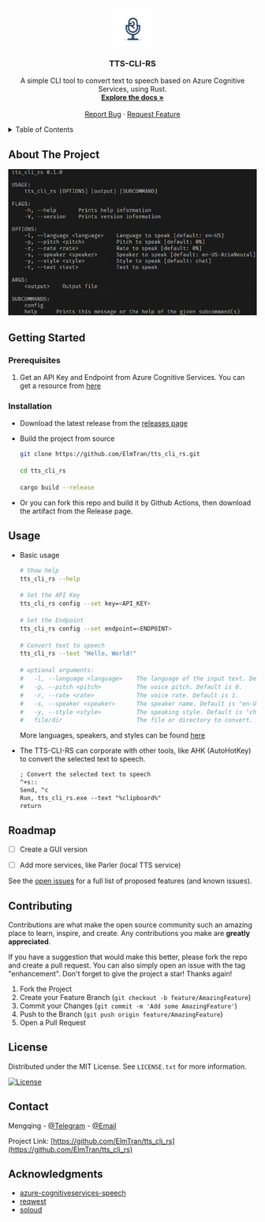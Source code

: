 <br />
<div align="center">
  <a href="https://github.com/ElmTran/tts_cli_rs">
    <img src="images/logo.png" alt="Logo" width="80" height="80">
  </a>

<h3 align="center">TTS-CLI-RS</h3>

  <p align="center">
    A simple CLI tool to convert text to speech based on Azure Cognitive Services, using Rust.
    <br />
    <a href="https://github.com/ElmTran/tts_cli_rs"><strong>Explore the docs »</strong></a>
    <br />
    <br />
    <a href="https://github.com/ElmTran/tts_cli_rs/issues/new?labels=bug&template=bug-report---.md">Report Bug</a>
    ·
    <a href="https://github.com/ElmTran/tts_cli_rs/issues/new?labels=enhancement&template=feature-request---.md">Request Feature</a>
  </p>
</div>

<details>
  <summary>Table of Contents</summary>
  <ol>
    <li>
      <a href="#about-the-project">About The Project</a>
    </li>
    <li>
      <a href="#getting-started">Getting Started</a>
      <ul>
        <li><a href="#prerequisites">Prerequisites</a></li>
        <li><a href="#installation">Installation</a></li>
      </ul>
    </li>
    <li><a href="#usage">Usage</a></li>
    <li><a href="#contributing">Contributing</a></li>
    <li><a href="#license">License</a></li>
    <li><a href="#contact">Contact</a></li>
    <li><a href="#acknowledgments">Acknowledgments</a></li>
  </ol>
</details>

## About The Project

[![TTS-CLI_RS][product-screenshot]](images/screenshot.png)

## Getting Started

### Prerequisites

1. Get an API Key and Endpoint from Azure Cognitive Services. You can get a resource from [here](https://learn.microsoft.com/en-us/azure/ai-services/speech-service/get-started-text-to-speech?tabs=windows%2Cterminal&pivots=programming-language-csharp#prerequisites)

### Installation

- Download the latest release from the [releases page](https://github.com/ElmTran/tts_cli_rs/releases/)

- Build the project from source

  ```sh
  git clone https://github.com/ElmTran/tts_cli_rs.git

  cd tts_cli_rs

  cargo build --release
  ```

- Or you can fork this repo and build it by Github Actions, then download the artifact from the Release page.

## Usage

- Basic usage

  ```sh
  # Show help
  tts_cli_rs --help

  # Set the API Key
  tts_cli_rs config --set key=<API_KEY>

  # Set the Endpoint
  tts_cli_rs config --set endpoint=<ENDPOINT>

  # Convert text to speech
  tts_cli_rs --text "Hello, World!"

  # optional arguments:
  #   -l, --language <language>    The language of the input text. Default is "en-US".
  #   -p, --pitch <pitch>          The voice pitch. Default is 0.
  #   -r, --rate <rate>            The voice rate. Default is 1.
  #   -s, --speaker <speaker>      The speaker name. Default is "en-US-AriaNeural".
  #   -y, --style <style>          The speaking style. Default is "chat".
  #   file/dir                     The file or directory to convert.
  ```

  More languages, speakers, and styles can be found [here](https://learn.microsoft.com/en-us/azure/ai-services/speech-service/language-support?tabs=stt#supported-languages)

- The TTS-CLI-RS can corporate with other tools, like AHK (AutoHotKey) to convert the selected text to speech.

  ```ahk
  ; Convert the selected text to speech
  ^+s::
  Send, ^c
  Run, tts_cli_rs.exe --text "%clipboard%"
  return
  ```

## Roadmap

- [ ] Create a GUI version

- [ ] Add more services, like Parler (local TTS service)

See the [open issues](https://github.com/ElmTran/tts_cli_rs/issues) for a full list of proposed features (and known issues).

## Contributing

Contributions are what make the open source community such an amazing place to learn, inspire, and create. Any contributions you make are **greatly appreciated**.

If you have a suggestion that would make this better, please fork the repo and create a pull request. You can also simply open an issue with the tag "enhancement".
Don't forget to give the project a star! Thanks again!

1. Fork the Project
2. Create your Feature Branch (`git checkout -b feature/AmazingFeature`)
3. Commit your Changes (`git commit -m 'Add some AmazingFeature'`)
4. Push to the Branch (`git push origin feature/AmazingFeature`)
5. Open a Pull Request

## License

Distributed under the MIT License. See `LICENSE.txt` for more information.

[![License][license-shield]][license-url]

## Contact

Mengqing - [@Telegram](https://t.me/mzfbwu/) - [@Email](mailto:c897611977@gmail.com)

Project Link: [https://github.com/ElmTran/tts_cli_rs](https://github.com/ElmTran/tts_cli_rs)

## Acknowledgments

- [azure-cognitiveservices-speech](https://learn.microsoft.com/en-us/azure/ai-services/speech-service/get-started-text-to-speech?tabs=windows%2Cterminal&pivots=programming-language-rest#synthesize-to-a-file)
- [reqwest](https://docs.rs/reqwest/latest/reqwest/)
- [soloud](https://solhsa.com/soloud/index.html)

<!-- MARKDOWN LINKS & IMAGES -->
<!-- https://www.markdownguide.org/basic-syntax/#reference-style-links -->

[license-shield]: https://img.shields.io/github/license/ElmTran/tts_cli_rs.svg?style=for-the-badge
[license-url]: https://github.com/ElmTran/tts_cli_rs/blob/master/LICENSE.txt
[product-screenshot]: images/screenshot.png

